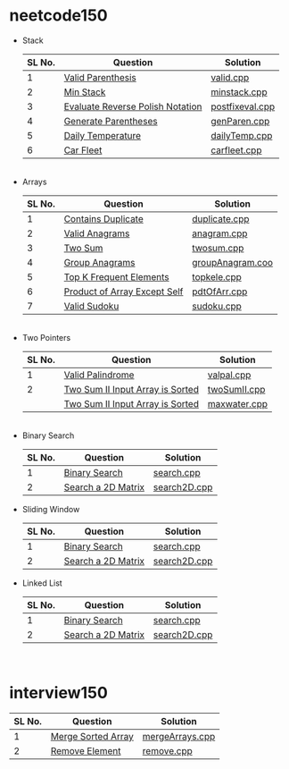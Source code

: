# neetcode150

<ul>
  <li>Stack</li>
  <table>
  <thead>
    <tr>
      <th>SL No.</th>
      <th>Question</th>
      <th>Solution</th>
    </tr>
  </thead>
  <tbody>
    <tr>
      <td>1</td>
      <td><a href="https://leetcode.com/problems/valid-parentheses/description/">Valid Parenthesis</td>
      <td><a href="https://github.com/jatulya/leetcode/blob/master/neetcode150/stack/valid.cpp">valid.cpp</td>
    </tr>
    <tr>
      <td>2</td>
      <td><a href="https://leetcode.com/problems/min-stack/description/">Min Stack</td>
      <td><a href="https://github.com/jatulya/leetcode/blob/master/neetcode150/stack/minstack.cpp">minstack.cpp</td>
    </tr>
    <tr>
      <td>3</td>
      <td><a href="https://leetcode.com/problems/evaluate-reverse-polish-notation/description/">Evaluate Reverse Polish Notation</td>
      <td><a href="https://github.com/jatulya/leetcode/blob/master/neetcode150/stack/postfixeval">postfixeval.cpp</td>
    </tr>
    <tr>
      <td>4</td>
      <td><a href="https://leetcode.com/problems/generate-parentheses/description/">Generate Parentheses</td>
      <td><a href="https://github.com/jatulya/leetcode/blob/master/neetcode150/stack/genParen.cpp">genParen.cpp</td>
    </tr>
    <tr>
      <td>5</td>
      <td><a href="https://leetcode.com/problems/daily-temperatures/description/">Daily Temperature</td>
      <td><a href="https://github.com/jatulya/leetcode/blob/master/neetcode150/stack/dailyTemp.cpp">dailyTemp.cpp</td>
    </tr>
    <tr>
      <td>6</td>
      <td><a href="https://leetcode.com/problems/car-fleet/description/">Car Fleet</td>
      <td><a href="https://github.com/jatulya/leetcode/blob/master/neetcode150/stack/carfleet.cpp">carfleet.cpp</td>
    </tr>
  </tbody>
  </table>
  <br>
  <li>Arrays</li>
  <table>
  <thead>
    <tr>
      <th>SL No.</th>
      <th>Question</th>
      <th>Solution</th>
    </tr>
  </thead>
  <tbody>
    <tr>
      <td>1</td>
      <td><a href="https://leetcode.com/problems/contains-duplicate/description/">Contains Duplicate</td>
      <td><a href="https://github.com/jatulya/leetcode/blob/master/neetcode150/array/duplicate.cpp">duplicate.cpp</td>
    </tr>
    <tr>
      <td>2</td>
      <td><a href="https://leetcode.com/problems/valid-anagrams/description/">Valid Anagrams</td>
      <td><a href="https://github.com/jatulya/leetcode/blob/master/neetcode150/array/anagram.cpp">anagram.cpp</td>
    </tr>
    <tr>
      <td>3</td>
      <td><a href="https://leetcode.com/problems/two-sum/description/">Two Sum</td>
      <td><a href="https://github.com/jatulya/leetcode/blob/master/neetcode150/array/twosum.cpp">twosum.cpp</td>
    </tr>
    <tr>
      <td>4</td>
      <td><a href="https://leetcode.com/problems/group-anagrams/description/">Group Anagrams</td>
      <td><a href="https://github.com/jatulya/leetcode/blob/master/neetcode150/array/groupAnagram.cpp">groupAnagram.coo</td>
    </tr>
    <tr>
      <td>5</td>
      <td><a href="https://leetcode.com/problems/top-k-frequent-elements/description/">Top K Frequent Elements</td>
      <td><a href="https://github.com/jatulya/leetcode/blob/master/neetcode150/array/topkele.cpp">topkele.cpp</td>
    </tr>
    <tr>
      <td>6</td>
      <td><a href="https://leetcode.com/problems/product-of-array-except-self/description/">Product of Array Except Self</td>
      <td><a href="https://github.com/jatulya/leetcode/blob/master/neetcode150/array/pdtOfArr.cpp">pdtOfArr.cpp</td>
    </tr>
     <tr>
      <td>7</td>
      <td><a href="https://leetcode.com/problems/valid-sudoku/description/">Valid Sudoku</td>
      <td><a href="https://github.com/jatulya/leetcode/blob/master/neetcode150/array/sudoku.cpp">sudoku.cpp</td>
    </tr>
  </tbody>
</table> <br>
 <li>Two Pointers</li>
  <table>
  <thead>
    <tr>
      <th>SL No.</th>
      <th>Question</th>
      <th>Solution</th>
    </tr>
  </thead>
  <tbody>
    <tr>
      <td>1</td>
      <td><a href="https://leetcode.com/problems/valid-palindrome/description/">Valid Palindrome</td>
      <td><a href="https://github.com/jatulya/leetcode/blob/master/neetcode150/array/valpal.cpp">valpal.cpp</td>
    </tr>
    <tr>
      <td>2</td>
      <td><a href="https://leetcode.com/problems/two-sum-ii-input-array-is-sorted/description/">Two Sum II Input Array is Sorted</td>
      <td><a href="https://github.com/jatulya/leetcode/blob/master/neetcode150/array/twoSumII.cpp">twoSumII.cpp</td>
    </tr>
    <tr>
      <td></td>
      <td><a href="https://leetcode.com/problems/two-sum-ii-input-array-is-sorted/description/">Two Sum II Input Array is Sorted</td>
      <td><a href="https://github.com/jatulya/leetcode/blob/master/neetcode150/array/maxwater.cpp">maxwater.cpp</td>
    </tr>
  </tbody>
</table> <br>
<li>Binary Search</li>
  <table>
  <thead>
    <tr>
      <th>SL No.</th>
      <th>Question</th>
      <th>Solution</th>
    </tr>
  </thead>
  <tbody>
    <tr>
      <td>1</td>
      <td><a href="https://leetcode.com/problems/binary-search/description/">Binary Search</td>
      <td><a href="https://github.com/jatulya/leetcode/blob/master/neetcode150/array/search.cpp">search.cpp</td>
    </tr>
    <tr>
      <td>2</td>
      <td><a href="https://leetcode.com/problems/search-a-2d-matrix/description/">Search a 2D Matrix</td>
      <td><a href="https://github.com/jatulya/leetcode/blob/master/neetcode150/array/search2D.cpp">search2D.cpp</td>
    </tr>
  </tbody>
</table>
<li>Sliding Window</li>
  <table>
  <thead>
    <tr>
      <th>SL No.</th>
      <th>Question</th>
      <th>Solution</th>
    </tr>
  </thead>
  <tbody>
    <tr>
      <td>1</td>
      <td><a href="https://leetcode.com/problems/binary-search/description/">Binary Search</td>
      <td><a href="https://github.com/jatulya/leetcode/blob/master/neetcode150/array/search.cpp">search.cpp</td>
    </tr>
    <tr>
      <td>2</td>
      <td><a href="https://leetcode.com/problems/search-a-2d-matrix/description/">Search a 2D Matrix</td>
      <td><a href="https://github.com/jatulya/leetcode/blob/master/neetcode150/array/search2D.cpp">search2D.cpp</td>
    </tr>
  </tbody>
</table>
<li>Linked List</li>
  <table>
  <thead>
    <tr>
      <th>SL No.</th>
      <th>Question</th>
      <th>Solution</th>
    </tr>
  </thead>
  <tbody>
    <tr>
      <td>1</td>
      <td><a href="https://leetcode.com/problems/binary-search/description/">Binary Search</td>
      <td><a href="https://github.com/jatulya/leetcode/blob/master/neetcode150/array/search.cpp">search.cpp</td>
    </tr>
    <tr>
      <td>2</td>
      <td><a href="https://leetcode.com/problems/search-a-2d-matrix/description/">Search a 2D Matrix</td>
      <td><a href="https://github.com/jatulya/leetcode/blob/master/neetcode150/array/search2D.cpp">search2D.cpp</td>
    </tr>
  </tbody>
</table>
</ul>
<br>
        
# interview150

<table>
  <thead>
    <tr>
      <th>SL No.</th>
      <th>Question</th>
      <th>Solution</th>
    </tr>
  </thead>
  <tbody>
    <tr>
      <td>1</td>
      <td><a href="https://leetcode.com/problems/merge-sorted-array/description/">Merge Sorted Array</td>
      <td><a href="https://github.com/jatulya/leetcode/blob/master/interview150/mergeArrays.cpp">mergeArrays.cpp</td>
    </tr>
    <tr>
      <td>2</td>
      <td><a href="https://leetcode.com/problems/remove-element/description/">Remove Element</td>
      <td><a href="https://github.com/jatulya/leetcode/blob/master/interview150/remove.cpp">remove.cpp</td>
    </tr>
  </tbody>
</table> 


